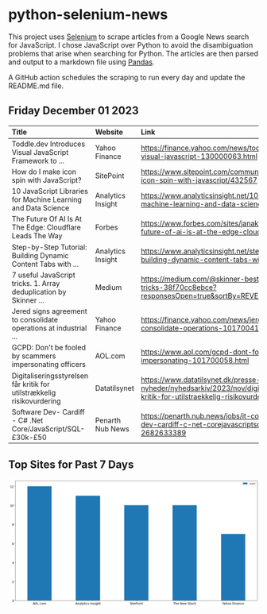# python-selenium-news

This project uses [Selenium](https://www.seleniumhq.org/) to scrape articles from a Google News search for JavaScript.
I chose JavaScript over Python to avoid the disambiguation problems that arise when searching for Python.
The articles are then parsed and output to a markdown file using [Pandas](https://pandas.pydata.org/).

A GitHub action schedules the scraping to run every day and update the README.md file.

## Friday December 01 2023


| Title                                                                  | Website           | Link                                                                                                                                         |
|:-----------------------------------------------------------------------|:------------------|:---------------------------------------------------------------------------------------------------------------------------------------------|
| Toddle.dev Introduces Visual JavaScript Framework to ...               | Yahoo Finance     | https://finance.yahoo.com/news/toddle-dev-introduces-visual-javascript-130000063.html                                                        |
| How do I make icon spin with JavaScript?                               | SitePoint         | https://www.sitepoint.com/community/t/how-do-i-make-icon-spin-with-javascript/432567                                                         |
| 10 JavaScript Libraries for Machine Learning and Data Science          | Analytics Insight | https://www.analyticsinsight.net/10-javascript-libraries-for-machine-learning-and-data-science/                                              |
| The Future Of AI Is At The Edge: Cloudflare Leads The Way              | Forbes            | https://www.forbes.com/sites/janakirammsv/2023/11/25/the-future-of-ai-is-at-the-edge-cloudflare-leads-the-way/                               |
| Step-by-Step Tutorial: Building Dynamic Content Tabs with ...          | Analytics Insight | https://www.analyticsinsight.net/step-by-step-tutorial-building-dynamic-content-tabs-with-javascript/                                        |
| 7 useful JavaScript tricks. 1. Array deduplication  by Skinner ...     | Medium            | https://medium.com/@skinner-best/7-useful-javascript-tricks-38f70cc8ebce?responsesOpen=true&sortBy=REVERSE_CHRON                             |
| Jered signs agreement to consolidate operations at industrial ...      | Yahoo Finance     | https://finance.yahoo.com/news/jered-signs-agreement-consolidate-operations-101700414.html                                                   |
| GCPD: Don't be fooled by scammers impersonating officers               | AOL.com           | https://www.aol.com/gcpd-dont-fooled-scammers-impersonating-101700058.html                                                                   |
| Digitaliseringsstyrelsen får kritik for utilstrækkelig risikovurdering | Datatilsynet      | https://www.datatilsynet.dk/presse-og-nyheder/nyhedsarkiv/2023/nov/digitaliseringsstyrelsen-faar-kritik-for-utilstraekkelig-risikovurdering- |
| Software Dev- Cardiff - C# .Net Core/JavaScript/SQL- £30k-£50          | Penarth Nub News  | https://penarth.nub.news/jobs/it-communications/software-dev-cardiff-c-net-corejavascriptsql-ps30k-ps50-2682633389                           |
## Top Sites for Past 7 Days

![Graph of Top Sites](https://raw.githubusercontent.com/dan-mba/python-selenium-news/main/last-week.png)

